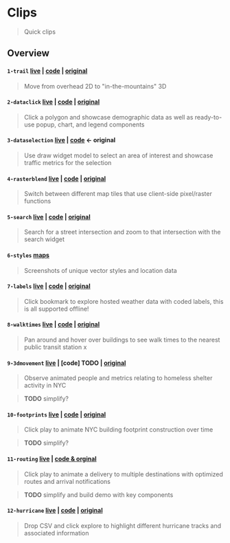 # Clips
> Quick clips

## Overview

#### `1-trail` [live](https://mpayson.github.io/clips/1-trail.html) | [code](/1-trail.html) | [original](https://ralucanicola.github.io/hiking-app/)
> Move from overhead 2D to "in-the-mountains" 3D

#### `2-dataclick` [live](https://mpayson.github.io/clips/2-dataclick.html) | [code](/2-dataclick.html) | [original](https://developers.arcgis.com/features/demographics/)
> Click a polygon and showcase demographic data as well as ready-to-use popup, chart, and legend components

#### `3-dataselection` [live](https://mpayson.github.io/clips/3-dataselection.html) | [code](/3-dataselection.html) <- original
> Use draw widget model to select an area of interest and showcase traffic metrics for the selection

#### `4-rasterblend` [live](https://mpayson.github.io/clips/4-rasterviews.html) | [code](/4-rasterviews.html) | [original](https://www.esri.com/arcgis-blog/products/js-api-arcgis/mapping/hillshade-blending-sorcery-via-javascript-api/)
> Switch between different map tiles that use client-side pixel/raster functions

#### `5-search` [live](https://mpayson.github.io/clips/5-search.html) | [code](/5-search.html) | [original](https://developers.arcgis.com/javascript/latest/sample-code/widgets-search-3d/index.html)
> Search for a street intersection and zoom to that intersection with the search widget

#### `6-styles` [maps](https://github.com/mpayson/clips/blob/master/6-styles/README.md)
> Screenshots of unique vector styles and location data

#### `7-labels` [live](https://mpayson.github.io/clips/7-labels.html) | [code](/7-labels.html) | [original](https://developers.arcgis.com/javascript/latest/sample-code/labels-multiple-classes/)
> Click bookmark to explore hosted weather data with coded labels, this is all supported offline!

#### `8-walktimes` [live](https://mpayson.github.io/clips/8-walktime.html) | [code](/8-walktime.html) | [original](https://github.com/RalucaNicola/JSAPI_demos)
> Pan around and hover over buildings to see walk times to the nearest public transit station
x
#### `9-3dmovement` [live](http://coolmaps.esri.com/#2) | [code] **TODO** | [original](http://coolmaps.esri.com/#2)
> Observe animated people and metrics relating to homeless shelter activity in NYC

> **TODO** simplify?

#### `10-footprints` [live](https://mpayson.github.io/clips/10-footprints.html) | [code](/10-footprints.html) | [original](https://developers.arcgis.com/javascript/latest/sample-code/visualization-vv-color-animate/index.html)
> Click play to animate NYC building footprint construction over time

> **TODO** simplify?

#### `11-routing` [live](https://nixta.github.io/pubnub-tracking-demo-version/demo.html) | [code & orginal](https://github.com/nixta/pubnub-tracking-demo-version)
> Click play to animate a delivery to multiple destinations with optimized routes and arrival notifications

> **TODO** simplify and build demo with key components

#### `12-hurricane` [live](https://mpayson.github.io/clips/12-hurricane.html) | [code](/12-hurricane.html) | [original](https://github.com/ycabon/2018-devsummit-plenary)
> Drop CSV and click explore to highlight different hurricane tracks and associated information